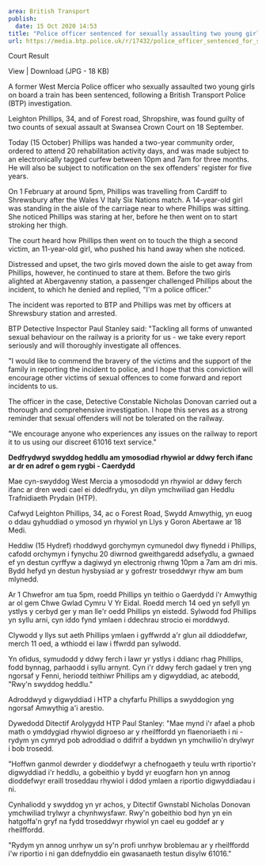 ```yaml
area: British Transport
publish:
  date: 15 Oct 2020 14:53
title: "Police officer sentenced for sexually assaulting two young girls on train home from rugby match \u2013 Cardiff"
url: https://media.btp.police.uk/r/17432/police_officer_sentenced_for_sexually_assaulting_
```

Court Result

View | Download (JPG - 18 KB)

A former West Mercia Police officer who sexually assaulted two young girls on board a train has been sentenced, following a British Transport Police (BTP) investigation.

Leighton Phillips, 34, and of Forest road, Shropshire, was found guilty of two counts of sexual assault at Swansea Crown Court on 18 September.

Today (15 October) Phillips was handed a two-year community order, ordered to attend 20 rehabilitation activity days, and was made subject to an electronically tagged curfew between 10pm and 7am for three months. He will also be subject to notification on the sex offenders' register for five years.

On 1 February at around 5pm, Phillips was travelling from Cardiff to Shrewsbury after the Wales V Italy Six Nations match. A 14-year-old girl was standing in the aisle of the carriage near to where Phillips was sitting. She noticed Phillips was staring at her, before he then went on to start stroking her thigh.

The court heard how Phillips then went on to touch the thigh a second victim, an 11-year-old girl, who pushed his hand away when she noticed.

Distressed and upset, the two girls moved down the aisle to get away from Phillips, however, he continued to stare at them. Before the two girls alighted at Abergavenny station, a passenger challenged Phillips about the incident, to which he denied and replied, "I'm a police officer."

The incident was reported to BTP and Phillips was met by officers at Shrewsbury station and arrested.

BTP Detective Inspector Paul Stanley said: "Tackling all forms of unwanted sexual behaviour on the railway is a priority for us - we take every report seriously and will thoroughly investigate all offences.

"I would like to commend the bravery of the victims and the support of the family in reporting the incident to police, and I hope that this conviction will encourage other victims of sexual offences to come forward and report incidents to us.

The officer in the case, Detective Constable Nicholas Donovan carried out a thorough and comprehensive investigation. I hope this serves as a strong reminder that sexual offenders will not be tolerated on the railway.

"We encourage anyone who experiences any issues on the railway to report it to us using our discreet 61016 text service."

**Dedfrydwyd swyddog heddlu am ymosodiad rhywiol ar ddwy ferch ifanc ar dr en adref o gem rygbi - Caerdydd**

Mae cyn-swyddog West Mercia a ymosododd yn rhywiol ar ddwy ferch ifanc ar dren wedi cael ei ddedfrydu, yn dilyn ymchwiliad gan Heddlu Trafnidiaeth Prydain (HTP).

Cafwyd Leighton Phillips, 34, ac o Forest Road, Swydd Amwythig, yn euog o ddau gyhuddiad o ymosod yn rhywiol yn Llys y Goron Abertawe ar 18 Medi.

Heddiw (15 Hydref) rhoddwyd gorchymyn cymunedol dwy flynedd i Phillips, cafodd orchymyn i fynychu 20 diwrnod gweithgaredd adsefydlu, a gwnaed ef yn destun cyrffyw a dagiwyd yn electronig rhwng 10pm a 7am am dri mis. Bydd hefyd yn destun hysbysiad ar y gofrestr troseddwyr rhyw am bum mlynedd.

Ar 1 Chwefror am tua 5pm, roedd Phillips yn teithio o Gaerdydd i'r Amwythig ar ol gem Chwe Gwlad Cymru V Yr Eidal. Roedd merch 14 oed yn sefyll yn ystlys y cerbyd ger y man lle'r oedd Phillips yn eistedd. Sylwodd fod Phillips yn syllu arni, cyn iddo fynd ymlaen i ddechrau strocio ei morddwyd.

Clywodd y llys sut aeth Phillips ymlaen i gyffwrdd a'r glun ail ddioddefwr, merch 11 oed, a wthiodd ei law i ffwrdd pan sylwodd.

Yn ofidus, symudodd y ddwy ferch i lawr yr ystlys i ddianc rhag Phillips, fodd bynnag, parhaodd i syllu arnynt. Cyn i'r ddwy ferch gadael y tren yng ngorsaf y Fenni, heriodd teithiwr Phillips am y digwyddiad, ac atebodd, "Rwy'n swyddog heddlu."

Adroddwyd y digwyddiad i HTP a chyfarfu Phillips a swyddogion yng ngorsaf Amwythig a'i arestio.

Dywedodd Ditectif Arolygydd HTP Paul Stanley: "Mae mynd i'r afael a phob math o ymddygiad rhywiol digroeso ar y rheilffordd yn flaenoriaeth i ni - rydym yn cymryd pob adroddiad o ddifrif a byddwn yn ymchwilio'n drylwyr i bob trosedd.

"Hoffwn ganmol dewrder y dioddefwyr a chefnogaeth y teulu wrth riportio'r digwyddiad i'r heddlu, a gobeithio y bydd yr euogfarn hon yn annog dioddefwyr eraill troseddau rhywiol i ddod ymlaen a riportio digwyddiadau i ni.

Cynhaliodd y swyddog yn yr achos, y Ditectif Gwnstabl Nicholas Donovan ymchwiliad trylwyr a chynhwysfawr. Rwy'n gobeithio bod hyn yn ein hatgoffa'n gryf na fydd troseddwyr rhywiol yn cael eu goddef ar y rheilffordd.

"Rydym yn annog unrhyw un sy'n profi unrhyw broblemau ar y rheilffordd i'w riportio i ni gan ddefnyddio ein gwasanaeth testun disylw 61016."
